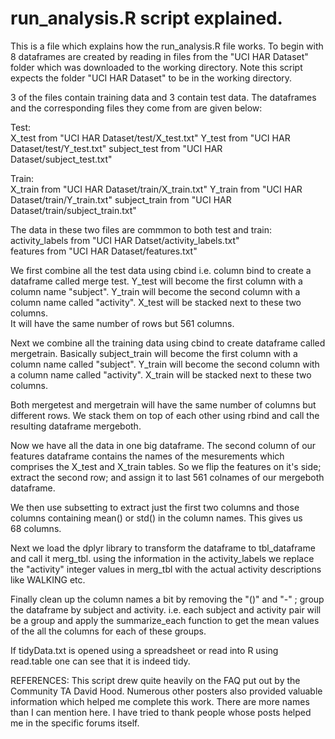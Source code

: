 run_analysis.R script explained.
==============
This is a file which explains how the run_analysis.R file works.
To begin with 8 dataframes are created by reading in files from the "UCI HAR Dataset" folder which was downloaded to the working directory.
Note this script expects the folder "UCI HAR Dataset" to be in the working directory. 

3 of the files contain training data and 3 contain test data. The dataframes and the corresponding files they come from are given below:

Test:  
X_test from "UCI HAR Dataset/test/X_test.txt"
Y_test from "UCI HAR Dataset/test/Y_test.txt"
subject_test from "UCI HAR Dataset/subject_test.txt"

Train:  
X_train from "UCI HAR Dataset/train/X_train.txt"
Y_train from "UCI HAR Dataset/train/Y_train.txt"
subject_train from "UCI HAR Dataset/train/subject_train.txt"


The data in these two files are commmon to both test and train:  
activity_labels from "UCI HAR Datset/activity_labels.txt"  
features from "UCI HAR Dataset/features.txt"

We first combine all the test data using cbind i.e. column bind to create a dataframe called merge test. 
Y_test will become the first column with a column name "subject". 
Y_train will become the second column with a column name called "activity". X_test will be stacked next to these two columns.  
It will have the same number of rows but 561 columns.

Next we combine all the training data using cbind to create dataframe called mergetrain. 
Basically subject_train will become the first column with a column name called "subject". Y_train will become the second column with a column   name called "activity". 
X_train will be stacked next to these two columns. 

Both mergetest and mergetrain will have the same number of columns but different rows. 
We stack them on top of each other using rbind and call the resulting dataframe mergeboth.

Now we have all the data in one big dataframe. The second column of our features dataframe contains the names of the mesurements which comprises the X_test and X_train tables. 
So we flip the features on it's side; extract the second row; and assign it to last 561 colnames of our mergeboth dataframe.

We then use subsetting to extract just the first two columns and those columns containing mean() or std() in the column names. This gives us  
68 columns.

Next we load the dplyr library to transform the dataframe to tbl_dataframe and call it merg_tbl.  using the information in the activity_labels we replace the "activity" 
integer values in merg_tbl with the actual activity descriptions like WALKING etc.

Finally clean up the column names a bit by removing the "()" and "-" ; group the dataframe by subject and activity. i.e. each subject and activity pair will be a group and apply the summarize_each function to get the mean values of the all the columns for each of these groups.

If tidyData.txt is opened using a spreadsheet or read into R using  
read.table one can see that it is indeed tidy. 



REFERENCES: This script drew quite heavily on the FAQ put out by the  
Community TA David Hood.  Numerous other posters also provided valuable  
information which helped me complete this work.  There are more names than I can mention here. I have tried to thank people whose posts helped me in the specific forums itself.
